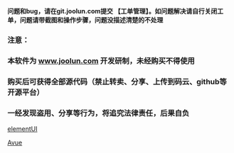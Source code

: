 **问题和bug，请在git.joolun.com提交 【工单管理】。如问题解决请自行关闭工单，问题请带截图和操作步骤，问题没描述清楚的不处理**
### 注意：
### 本软件为 www.joolun.com 开发研制，未经购买不得使用
### 购买后可获得全部源代码（禁止转卖、分享、上传到码云、github等开源平台）
### 一经发现盗用、分享等行为，将追究法律责任，后果自负
[elementUI](https://element.eleme.cn/#/zh-CN)<p>
[Avue](https://avue.top)